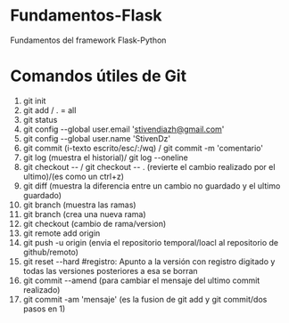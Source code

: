 # Fundamentos-Flask
Fundamentos del framework Flask-Python

# Comandos útiles de Git

1. git init
2. git add <filename> / . = all
3. git status
4. git config --global user.email 'stivendiazh@gmail.com'
5. git config --global user.name 'StivenDz'
6. git commit (i-texto escrito/esc/:/wq) / git commit -m 'comentario'
7. git log (muestra el historial)/ git log --oneline
8. git checkout -- <filaname> / git checkout -- . (revierte el cambio realizado por el ultimo)/(es como un ctrl+z)
9. git diff <filename> (muestra la diferencia entre un cambio no guardado y el ultimo guardado)
10. git branch (muestra las ramas)
11. git branch <newbranchname> (crea una nueva rama)
12. git checkout <branchname> (cambio de rama/version)
13. git remote add origin <url>
14. git push -u origin <branchname> (envia el repositorio temporal/loacl al repositorio de github/remoto)
15. git reset --hard #registro: Apunto a la versión con registro digitado y todas las versiones posteriores a esa se borran
16. git commit --amend (para cambiar el mensaje del ultimo commit realizado)
17. git commit -am 'mensaje' (es la fusion de git add y git commit/dos pasos en 1)
